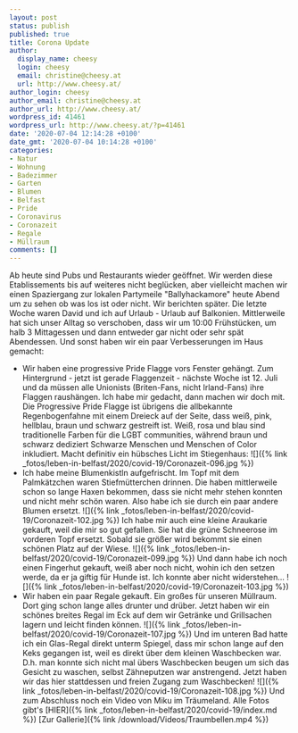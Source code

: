 ```yaml
---
layout: post
status: publish
published: true
title: Corona Update
author:
  display_name: cheesy
  login: cheesy
  email: christine@cheesy.at
  url: http://www.cheesy.at/
author_login: cheesy
author_email: christine@cheesy.at
author_url: http://www.cheesy.at/
wordpress_id: 41461
wordpress_url: http://www.cheesy.at/?p=41461
date: '2020-07-04 12:14:28 +0100'
date_gmt: '2020-07-04 10:14:28 +0100'
categories:
- Natur
- Wohnung
- Badezimmer
- Garten
- Blumen
- Belfast
- Pride
- Coronavirus
- Coronazeit
- Regale
- Müllraum
comments: []
---
```

Ab heute sind Pubs und Restaurants wieder geöffnet. Wir werden diese Etablissements bis auf weiteres nicht beglücken, aber vielleicht machen wir einen Spaziergang zur lokalen Partymeile "Ballyhackamore" heute Abend um zu sehen ob was los ist oder nicht. Wir berichten später.
Die letzte Woche waren David und ich auf Urlaub - Urlaub auf Balkonien. Mittlerweile hat sich unser Alltag so verschoben, dass wir um 10:00 Frühstücken, um halb 3 Mittagessen und dann entweder gar nicht oder sehr spät Abendessen.
Und sonst haben wir ein paar Verbesserungen im Haus gemacht:
- Wir haben eine progressive Pride Flagge vors Fenster gehängt. Zum Hintergrund - jetzt ist gerade Flaggenzeit - nächste Woche ist 12. Juli und da müssen alle Unionists (Briten-Fans, nicht Irland-Fans) ihre Flaggen raushängen. Ich habe mir gedacht, dann machen wir doch mit. Die Progressive Pride Flagge ist übrigens die allbekannte Regenbogenfahne mit einem Dreieck auf der Seite, dass weiß, pink, hellblau, braun und schwarz gestreift ist. Weiß, rosa und blau sind traditionelle Farben für die LGBT communities, während braun und schwarz dediziert Schwarze Menschen und Menschen of Color inkludiert.
Macht definitiv ein hübsches Licht im Stiegenhaus:
![]({% link _fotos/leben-in-belfast/2020/covid-19/Coronazeit-096.jpg %})
- Ich habe meine Blumenkistln aufgefrischt. Im Topf mit dem Palmkätzchen waren Stiefmütterchen drinnen. Die haben mittlerweile schon so lange Haxen bekommen, dass sie nicht mehr stehen konnten und nicht mehr schön waren. Also habe ich sie durch ein paar andere Blumen ersetzt.
![]({% link _fotos/leben-in-belfast/2020/covid-19/Coronazeit-102.jpg %})
Ich habe mir auch eine kleine Araukarie gekauft, weil die mir so gut gefallen. Sie hat die grüne Schneerose im vorderen Topf ersetzt. Sobald sie größer wird bekommt sie einen schönen Platz auf der Wiese.
![]({% link _fotos/leben-in-belfast/2020/covid-19/Coronazeit-099.jpg %})
Und dann habe ich noch einen Fingerhut gekauft, weiß aber noch nicht, wohin ich den setzen werde, da er ja giftig für Hunde ist. Ich konnte aber nicht widerstehen...
![]({% link _fotos/leben-in-belfast/2020/covid-19/Coronazeit-103.jpg %})
- Wir haben ein paar Regale gekauft. Ein großes für unseren Müllraum. Dort ging schon lange alles drunter und drüber. Jetzt haben wir ein schönes breites Regal im Eck auf dem wir Getränke und Grillsachen lagern und leicht finden können.
![]({% link _fotos/leben-in-belfast/2020/covid-19/Coronazeit-107.jpg %})
Und im unteren Bad hatte ich ein Glas-Regal direkt unterm Spiegel, dass mir schon lange auf den Keks gegangen ist, weil es direkt über dem kleinen Waschbecken war. D.h. man konnte sich nicht mal übers Waschbecken beugen um sich das Gesicht zu waschen, selbst Zähneputzen war anstrengend.
Jetzt haben wir das hier stattdessen und freien Zugang zum Waschbecken!
![]({% link _fotos/leben-in-belfast/2020/covid-19/Coronazeit-108.jpg %})
Und zum Abschluss noch ein Video von Miku im Träumeland. Alle Fotos gibt's [HIER]({% link _fotos/leben-in-belfast/2020/covid-19/index.md %})
[Zur Gallerie]({% link /download/Videos/Traumbellen.mp4 %})
